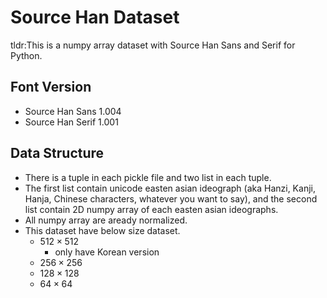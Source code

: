 # Source Han Dataset
tldr:This is a numpy array dataset with Source Han Sans and Serif for Python.
## Font Version
- Source Han Sans 1.004
- Source Han Serif 1.001
## Data Structure
- There is a tuple in each pickle file and two list in each tuple.
- The first list contain unicode easten asian ideograph (aka Hanzi, Kanji, Hanja, Chinese characters, whatever you want to say), and the second list contain 2D numpy array of each easten asian ideographs.
- All numpy array are aready normalized.
- This dataset have below size dataset.
    - $512\times512$
        - only have Korean version
    - $256\times256$
    - $128\times128$
    - $64\times64$
